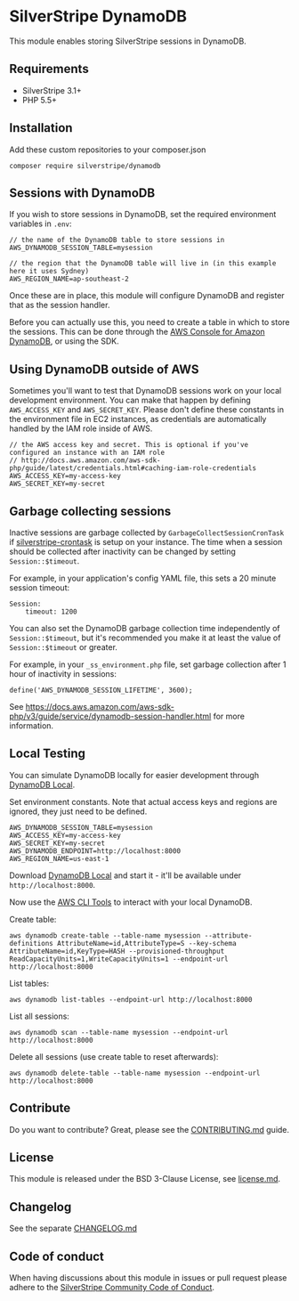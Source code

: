 # SilverStripe DynamoDB

This module enables storing SilverStripe sessions in DynamoDB.

## Requirements

 * SilverStripe 3.1+
 * PHP 5.5+

## Installation

Add these custom repositories to your composer.json

	composer require silverstripe/dynamodb

## Sessions with DynamoDB

If you wish to store sessions in DynamoDB, set the required environment variables in `.env`:

	// the name of the DynamoDB table to store sessions in
	AWS_DYNAMODB_SESSION_TABLE=mysession

	// the region that the DynamoDB table will live in (in this example here it uses Sydney)
	AWS_REGION_NAME=ap-southeast-2

Once these are in place, this module will configure DynamoDB and register that as the session handler.

Before you can actually use this, you need to create a table in which to store the sessions. This can be done through the [AWS Console for Amazon DynamoDB](https://console.aws.amazon.com/dynamodb/home), or using the SDK.

## Using DynamoDB outside of AWS

Sometimes you'll want to test that DynamoDB sessions work on your local development environment. You can make that
happen by defining `AWS_ACCESS_KEY` and `AWS_SECRET_KEY`. Please don't define these constants in the environment file
in EC2 instances, as credentials are automatically handled by the IAM role inside of AWS.

	// the AWS access key and secret. This is optional if you've configured an instance with an IAM role
	// http://docs.aws.amazon.com/aws-sdk-php/guide/latest/credentials.html#caching-iam-role-credentials
	AWS_ACCESS_KEY=my-access-key
	AWS_SECRET_KEY=my-secret

## Garbage collecting sessions

Inactive sessions are garbage collected by `GarbageCollectSessionCronTask` if [silverstripe-crontask](https://github.com/silverstripe-labs/silverstripe-crontask)
is setup on your instance. The time when a session should be collected after inactivity can be changed by setting
`Session::$timeout`.

For example, in your application's config YAML file, this sets a 20 minute session timeout:

	Session:
		timeout: 1200

You can also set the DynamoDB garbage collection time independently of `Session::$timeout`, but it's recommended you
make it at least the value of `Session::$timeout` or greater.

For example, in your `_ss_environment.php` file, set garbage collection after 1 hour of inactivity in sessions:

	define('AWS_DYNAMODB_SESSION_LIFETIME', 3600);

See https://docs.aws.amazon.com/aws-sdk-php/v3/guide/service/dynamodb-session-handler.html for more information.

## Local Testing

You can simulate DynamoDB locally for easier development through [DynamoDB Local](https://docs.aws.amazon.com/amazondynamodb/latest/developerguide/SettingUp.html).

Set environment constants. Note that actual access keys and regions are ignored,
they just need to be defined.

```
AWS_DYNAMODB_SESSION_TABLE=mysession
AWS_ACCESS_KEY=my-access-key
AWS_SECRET_KEY=my-secret
AWS_DYNAMODB_ENDPOINT=http://localhost:8000
AWS_REGION_NAME=us-east-1
```

Download [DynamoDB Local](https://docs.aws.amazon.com/amazondynamodb/latest/developerguide/SettingUp.html)
and start it - it'll be available under `http://localhost:8000`.

Now use the [AWS CLI Tools](https://docs.aws.amazon.com/cli/latest/userguide/cli-chap-install.html)
to interact with your local DynamoDB.

Create table:

```
aws dynamodb create-table --table-name mysession --attribute-definitions AttributeName=id,AttributeType=S --key-schema AttributeName=id,KeyType=HASH --provisioned-throughput ReadCapacityUnits=1,WriteCapacityUnits=1 --endpoint-url http://localhost:8000
```

List tables:

```
aws dynamodb list-tables --endpoint-url http://localhost:8000
```

List all sessions:

```
aws dynamodb scan --table-name mysession --endpoint-url http://localhost:8000
```

Delete all sessions (use create table to reset afterwards):

```
aws dynamodb delete-table --table-name mysession --endpoint-url http://localhost:8000
```

## Contribute

Do you want to contribute? Great, please see the [CONTRIBUTING.md](CONTRIBUTING.md)
guide.

## License

This module is released under the BSD 3-Clause License, see [license.md](license.md).

## Changelog

See the separate [CHANGELOG.md](CHANGELOG.md)

## Code of conduct

When having discussions about this module in issues or pull request please
adhere to the [SilverStripe Community Code of Conduct](https://docs.silverstripe.org/en/contributing/code_of_conduct).



